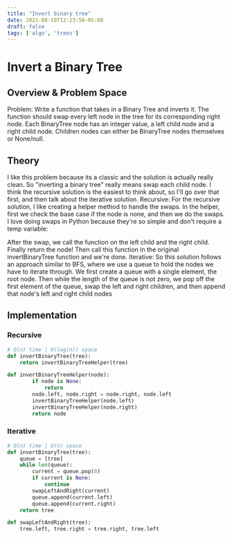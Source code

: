 ```yaml
---
title: "Invert binary tree"
date: 2021-08-10T12:23:50-05:00
draft: false
tags: ['algo', 'trees']
---
```

# Invert a Binary Tree
## Overview & Problem Space
Problem: Write a function that takes in a Binary Tree and inverts it. The function should swap every left node in the tree for its corresponding right node.
Each BinaryTree node has an integer value, a left child node and a right child node. Children nodes can either be BinaryTree nodes themselves or None/null.

## Theory
I like this problem because its a classic and the solution is actually really clean. So "inverting a binary tree" really means swap each child node. I think the recursive solution is the easiest to think about, so I'll go over that first, and then talk about the iterative solution.
Recursive: For the recursive solution, I like creating a helper method to handle the swaps. In the helper, first we check the base case if the node is none, and then we do the swaps. I love doing swaps in Python because they're so simple and don't require a temp variable:

After the swap, we call the function on the left child and the right child. Finally return the node! Then call this function in the original invertBinaryTree function and we're done.
Iterative: So this solution follows an approach similar to BFS, where we use a queue to hold the nodes we have to iterate through. We first create a queue with a single element, the root node. Then while the length of the queue is not zero, we pop off the first element of the queue, swap the left and right children, and then append that node's left and right child nodes

## Implementation

### Recursive
```python
# O(n) time | O(log(n)) space
def invertBinaryTree(tree):
    return invertBinaryTreeHelper(tree)

def invertBinaryTreeHelper(node):
		if node is None:
			return
		node.left, node.right = node.right, node.left
		invertBinaryTreeHelper(node.left)
		invertBinaryTreeHelper(node.right)
		return node

```

### Iterative
```python
# O(n) time | O(n) space
def invertBinaryTree(tree):
    queue = [tree]
	while len(queue):
		current = queue.pop(0)
		if current is None:
			continue
		swapLeftAndRight(current)
		queue.append(current.left)
		queue.append(current.right)
	return tree

def swapLeftAndRight(tree):
	tree.left, tree.right = tree.right, tree.left
```

